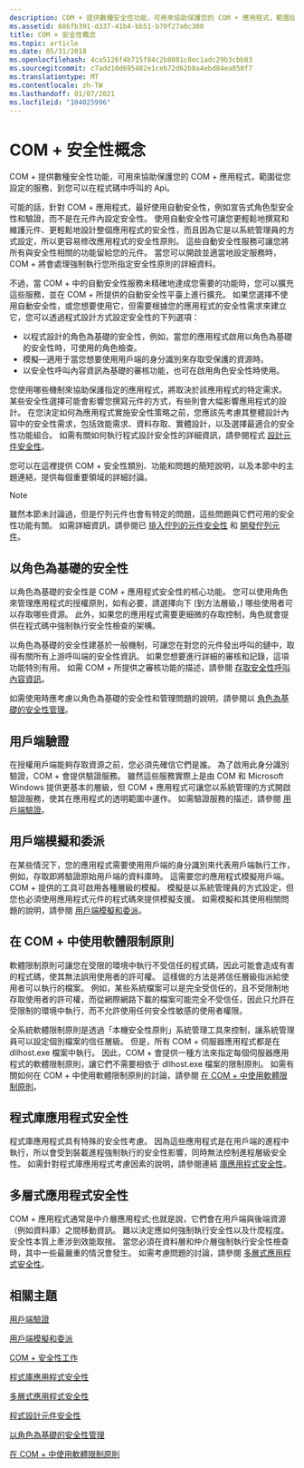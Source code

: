 ```yaml
---
description: COM + 提供數種安全性功能，可用來協助保護您的 COM + 應用程式，範圍從您設定的服務，到您可以在程式碼中呼叫的 Api。
ms.assetid: 686fb391-d337-41b4-bb51-b70f27a0c300
title: COM + 安全性概念
ms.topic: article
ms.date: 05/31/2018
ms.openlocfilehash: 4ca5126f4b715f84c2b8801c8ec1adc29b3cbb83
ms.sourcegitcommit: c7add10d695482e1ceb72d62b8a4ebd84ea050f7
ms.translationtype: MT
ms.contentlocale: zh-TW
ms.lasthandoff: 01/07/2021
ms.locfileid: "104025996"
---
```

# <a name="com-security-concepts"></a>COM + 安全性概念

COM + 提供數種安全性功能，可用來協助保護您的 COM + 應用程式，範圍從您設定的服務，到您可以在程式碼中呼叫的 Api。

可能的話，針對 COM + 應用程式，最好使用自動安全性，例如宣告式角色型安全性和驗證，而不是在元件內設定安全性。 使用自動安全性可讓您更輕鬆地撰寫和維護元件、更輕鬆地設計整個應用程式的安全性，而且因為它是以系統管理員的方式設定，所以更容易修改應用程式的安全性原則。 這些自動安全性服務可讓您將所有與安全性相關的功能留給您的元件。 當您可以開啟並適當地設定服務時，COM + 將會處理強制執行您所指定安全性原則的詳細資料。

不過，當 COM + 中的自動安全性服務未精確地達成您需要的功能時，您可以擴充這些服務，並在 COM + 所提供的自動安全性平臺上進行擴充。 如果您選擇不使用自動安全性，或您想要使用它，但需要根據您的應用程式的安全性需求來建立它，您可以透過程式設計方式設定安全性的下列選項：

-   以程式設計的角色為基礎的安全性，例如，當您的應用程式啟用以角色為基礎的安全性時，可使用的角色檢查。
-   模擬—適用于當您想要使用用戶端的身分識別來存取受保護的資源時。
-   以安全性呼叫內容資訊為基礎的審核功能，也可在啟用角色安全性時使用。

您使用哪些機制來協助保護指定的應用程式，將取決於該應用程式的特定需求。 某些安全性選擇可能會影響您撰寫元件的方式，有些則會大幅影響應用程式的設計。 在您決定如何為應用程式實施安全性策略之前，您應該先考慮其整體設計內容中的安全性需求，包括效能需求、資料存取、實體設計，以及選擇最適合的安全性功能組合。 如需有關如何執行程式設計安全性的詳細資訊，請參閱程式 [設計元件安全性](programmatic-component-security.md)。

您可以在這裡提供 COM + 安全性類別、功能和問題的簡短說明，以及本節中的主題連結，提供每個重要領域的詳細討論。

> [!Note]  
> 雖然本節未討論過，但是佇列元件也會有特定的問題，這些問題與它們可用的安全性功能有關。 如需詳細資訊，請參閱已 [排入佇列的元件安全性](queued-components-security.md) 和 [開發佇列元件](developing-queued-components.md)。

 

## <a name="role-based-security"></a>以角色為基礎的安全性

以角色為基礎的安全性是 COM + 應用程式安全性的核心功能。 您可以使用角色來管理應用程式的授權原則，如有必要，請選擇向下 (到方法層級，) 哪些使用者可以存取哪些資源。 此外，如果您的應用程式需要更細微的存取控制，角色就會提供在程式碼中強制執行安全性檢查的架構。

以角色為基礎的安全性建基於一般機制，可讓您在對您的元件發出呼叫的鏈中，取得有關所有上游呼叫端的安全性資訊。 如果您想要進行詳細的審核和記錄，這項功能特別有用。 如需 COM + 所提供之審核功能的描述，請參閱 [存取安全性呼叫內容資訊](accessing-security-call-context-information.md)。

如需使用時應考慮以角色為基礎的安全性和管理問題的說明，請參閱以 [角色為基礎的安全性管理](role-based-security-administration.md)。

## <a name="client-authentication"></a>用戶端驗證

在授權用戶端能夠存取資源之前，您必須先確信它們是誰。 為了啟用此身分識別驗證，COM + 會提供驗證服務。 雖然這些服務實際上是由 COM 和 Microsoft Windows 提供更基本的層級，但 COM + 應用程式可讓您以系統管理的方式開啟驗證服務，使其在應用程式的透明範圍中運作。 如需驗證服務的描述，請參閱 [用戶端驗證](client-authentication.md)。

## <a name="client-impersonation-and-delegation"></a>用戶端模擬和委派

在某些情況下，您的應用程式需要使用用戶端的身分識別來代表用戶端執行工作，例如，存取即將驗證原始用戶端的資料庫時。 這需要您的應用程式模擬用戶端。 COM + 提供的工具可啟用各種層級的模擬。 模擬是以系統管理員的方式設定，但您也必須使用應用程式元件的程式碼來提供模擬支援。 如需模擬和其使用相關問題的說明，請參閱 [用戶端模擬和委派](client-impersonation-and-delegation.md)。

## <a name="using-the-software-restriction-policy-in-com"></a>在 COM + 中使用軟體限制原則

軟體限制原則可讓您在受限的環境中執行不受信任的程式碼，因此可能會造成有害的程式碼，使其無法誤用使用者的許可權。 這樣做的方法是將信任層級指派給使用者可以執行的檔案。 例如，某些系統檔案可以是完全受信任的，且不受限制地存取使用者的許可權，而從網際網路下載的檔案可能完全不受信任，因此只允許在受限制的環境中執行，而不允許使用任何安全性敏感的使用者權限。

全系統軟體限制原則是透過「本機安全性原則」系統管理工具來控制，讓系統管理員可以設定個別檔案的信任層級。 但是，所有 COM + 伺服器應用程式都是在 dllhost.exe 檔案中執行。 因此，COM + 會提供一種方法來指定每個伺服器應用程式的軟體限制原則，讓它們不需要相依于 dllhost.exe 檔案的限制原則。 如需有關如何在 COM + 中使用軟體限制原則的討論，請參閱 [在 COM + 中使用軟體限制原則](using-the-software-restriction-policy-in-com-.md)。

## <a name="library-application-security"></a>程式庫應用程式安全性

程式庫應用程式具有特殊的安全性考慮。 因為這些應用程式是在用戶端的進程中執行，所以會受到裝載進程強制執行的安全性影響，同時無法控制進程層級安全性。 如需針對程式庫應用程式考慮因素的說明，請參閱連結 [庫應用程式安全性](library-application-security.md)。

## <a name="multi-tier-application-security"></a>多層式應用程式安全性

COM + 應用程式通常是中介層應用程式;也就是說，它們會在用戶端與後端資源（例如資料庫）之間移動資訊。 難以決定應如何強制執行安全性以及什麼程度。 安全性本質上牽涉到效能取捨。 當您必須在資料層和仲介層強制執行安全性檢查時，其中一些最嚴重的情況會發生。 如需考慮問題的討論，請參閱 [多層式應用程式安全性](multi-tier-application-security.md)。

## <a name="related-topics"></a>相關主題

<dl> <dt>

[用戶端驗證](client-authentication.md)
</dt> <dt>

[用戶端模擬和委派](client-impersonation-and-delegation.md)
</dt> <dt>

[COM + 安全性工作](com--security-tasks.md)
</dt> <dt>

[程式庫應用程式安全性](library-application-security.md)
</dt> <dt>

[多層式應用程式安全性](multi-tier-application-security.md)
</dt> <dt>

[程式設計元件安全性](programmatic-component-security.md)
</dt> <dt>

[以角色為基礎的安全性管理](role-based-security-administration.md)
</dt> <dt>

[在 COM + 中使用軟體限制原則](using-the-software-restriction-policy-in-com-.md)
</dt> </dl>

 

 



